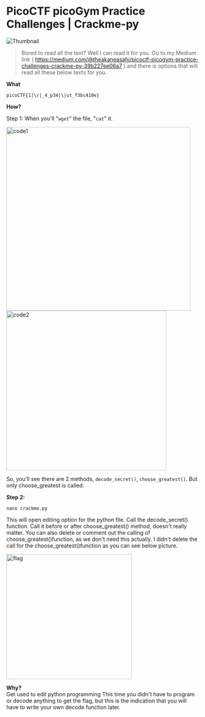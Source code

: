 # PicoCTF picoGym Practice Challenges | Crackme-py

![Thumbnail](https://user-images.githubusercontent.com/111799231/196196419-b23dd1a9-6e26-46db-9229-0e7c10328ef2.jpg)

>Bored to read all the text? Well I can read it for you. Go to my Medium link (
https://medium.com/@theakaneasahi/picoctf-picogym-practice-challenges-crackme-py-39b227ee06a7 ) and there is options that will read all these below texts for you.

**What**
```
picoCTF{1|\/|_4_p34|\|ut_f3bc410e}
```

**How?**  

Step 1: 
When you'll "`wget`" the file, "`cat`" it.

<img width="482" alt="code1" src="https://user-images.githubusercontent.com/111799231/196198756-0ad24f9c-2724-4403-b72c-39296a910d85.png">
<img width="419" alt="code2" src="https://user-images.githubusercontent.com/111799231/196199102-a19cb48d-2f85-402b-9141-1061b9271ee0.png">

So, you'll see there are 2 methods, `decode_secret()`, `choose_greatest()`. But only choose_greatest is called. 

**Step 2:**
```
nano crackme.py
```
This will open editing option for the python file. Call the decode_secret() function. Call it before or after choose_greatest() method, doesn't really matter. You can also delete or comment out the calling of choose_greatest()function, as we don't need this actually. I didn't delete the call for the choose_greatest()function as you can see below picture.

<img width="328" alt="flag" src="https://user-images.githubusercontent.com/111799231/196196778-b2d9e077-c31c-4584-8c4b-04176504322d.png">


**Why?**  
Get used to edit python programming
This time you didn't have to program or decode anything to get the flag, but this is the indication that you will have to write your own decode function later.


